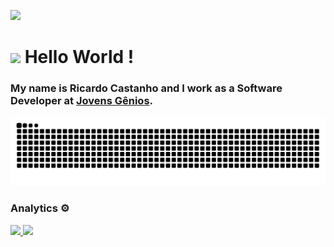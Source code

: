 ![](http://estruyf-github.azurewebsites.net/api/VisitorHit?user=ricardocastanho&repo=ricardocastanho&countColorcountColor)

<h1><img src="https://emojis.slackmojis.com/emojis/images/1531849430/4246/blob-sunglasses.gif?1531849430" width="30"/> Hello World ! </h1>

### My name is Ricardo Castanho and I work as a Software Developer at [Jovens Gênios](https://www.jovensgenios.com/).

![Snake animation](https://github.com/ricardocastanho/ricardocastanho/blob/output/github-contribution-grid-snake.svg)

### Analytics ⚙️

<p align="left">
<a href="https://github.com/ricardocastanho">
  <img height="180em" src="https://github-readme-stats.vercel.app/api/top-langs/?username=ricardocastanho&layout=compact&langs_count=8"/>
  <img height="180em" src="https://github-readme-stats.vercel.app/api/?username=ricardocastanho&count_private=true&show_icons=true"/>
</a>
</p>
